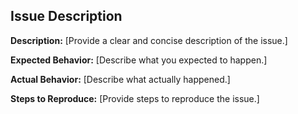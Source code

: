 ## Issue Description

**Description:**
[Provide a clear and concise description of the issue.]

**Expected Behavior:**
[Describe what you expected to happen.]

**Actual Behavior:**
[Describe what actually happened.]

**Steps to Reproduce:**
[Provide steps to reproduce the issue.]